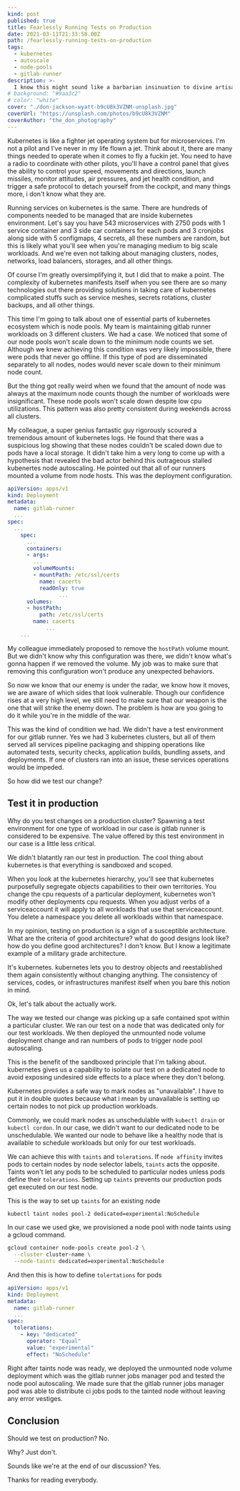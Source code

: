 ```yaml
---
kind: post
published: true
title: Fearlessly Running Tests on Production
date: 2021-03-11T21:33:58.00Z
path: /fearlessly-running-tests-on-production
tags:
  - kubernetes
  - autoscale
  - node-pools
  - gitlab-runner
description: >-
  I know this might sound like a barbarian insinuation to divine artisanal engineering best practices that have been laid out over the last 4 decades. But if there was a case you need to do that, I thought it would be interesting if I could share my experience in running tests on a kubernetes production cluster without disrupting any production workloads.
# background: "#9aa3c2"
# color: "white"
cover: "./don-jackson-wyatt-b9cU8k3VZNM-unsplash.jpg"
coverUrl: "https://unsplash.com/photos/b9cU8k3VZNM"
coverAuthor: "the_don_photography"
---
```


Kubernetes is like a fighter jet operating system but for microservices. I'm not a pilot and I've never in my life flown a jet. Think about it, there are many things needed to operate when it comes to fly a fuckin jet. You need to have a radio to coordinate with other pilots, you'll have a control panel that gives the ability to control your speed, movements and directions, launch missiles, monitor attitudes, air pressures, and jet health condition, and trigger a safe protocol to detach yourself from the cockpit, and many things more, i don't know what they are.

Running services on kubernetes is the same. There are hundreds of components needed to be managed that are inside kubernetes environment. Let's say you have 543 microservices with 2750 pods with 1 service container and 3 side car containers for each pods and 3 cronjobs along side with 5 configmaps, 4 secrets, all these numbers are random, but this is likely what you'll see when you're managing medium to big scale workloads. And we're even not talking about managing clusters, nodes, networks, load balancers, storages, and all other things.

Of course I'm greatly oversimplifying it, but I did that to make a point. The complexity of kubernetes manifests itself when you see there are so many technologies out there providing solutions in taking care of kubernetes complicated stuffs such as service meshes, secrets rotations, cluster backups, and all other things.

This time I'm going to talk about one of essential parts of kubernetes ecosystem which is node pools. My team is maintaining gitlab runner workloads on 3 different clusters. We had a case. We noticed that some of our node pools won't scale down to the minimum node counts we set. Although we knew achieving this condition was very likely impossible, there were pods that never go offline. If this type of pod are disseminated separately to all nodes, nodes would never scale down to their minimum node count.

But the thing got really weird when we found that the amount of node was always at the maximum node counts though the number of workloads were insignificant. These node pools won't scale down despite low cpu utilizations. This pattern was also pretty consistent during weekends across all clusters.

My colleague, a super genius fantastic guy rigorously scoured a tremendous amount of kubernetes logs. He found that there was a suspicious log showing that these nodes couldn't be scaled down due to pods have a local storage. It didn't take him a very long to come up with a hypothesis that revealed the bad actor behind this outrageous stalled kubenertes node autoscaling. He pointed out that all of our runners mounted a volume from node hosts. This was the deployment configuration.

```yaml
apiVersion: apps/v1
kind: Deployment
metadata:
  name: gitlab-runner
  ...
spec:
  ...
    spec:
      ...
      containers:
      - args:
        ...
        volumeMounts:
        - mountPath: /etc/ssl/certs
          name: cacerts
          readOnly: true
				...
      volumes:
      - hostPath:
          path: /etc/ssl/certs
        name: cacerts
			...
	...
```

My colleague immediately proposed to remove the `hostPath` volume mount. But we didn't know why this configuration was there, we didn't know what's gonna happen if we removed the volume. My job was to make sure that removing this configuration won't produce any unexpected behaviors.

So now we know that our enemy is under the radar, we know how it moves, we are aware of which sides that look vulnerable. Though our confidence rises at a very high level, we still need to make sure that our weapon is the one that will strike the enemy down. The problem is how are you going to do it while you're in the middle of the war.

This was the kind of condition we had. We didn't have a test environment for our gitlab runner. Yes we had 3 kubernetes clusters, but all of them served all services pipeline packaging and shipping operations like automated tests, security checks, application builds, bundling assets, and deployments. If one of clusters ran into an issue, these services operations would be impeded.

So how did we test our change?

## Test it in production

Why do you test changes on a production cluster? Spawning a test environment for one type of workload in our case is gitlab runner is considered to be expensive. The value offered by this test environment in our case is a little less critical.

We didn't blatantly ran our test in production. The cool thing about kubernetes is that everything is sandboxed and scoped.

When you look at the kubernetes hierarchy, you'll see that kubernetes purposefully segregate objects capabilities to their own territories. You change the cpu requests of a particular deployment, kubernetes won't modify other deployments cpu requests. When you adjust verbs of a serviceaccount it will apply to all workloads that use that serviceaccount. You delete a namespace you delete all workloads within that namespace.

In my opinion, testing on production is a sign of a susceptible architecture. What are the criteria of good architecture? what do good designs look like? how do you define good architectures? I don't know. But I know a legitimate example of a military grade architecture.

It's kubernetes. kubernetes lets you to destroy objects and reestablished them again consistently without changing anything. The consistency of services, codes, or infrastructures manifest itself when you bare this notion in mind.

Ok, let's talk about the actually work.

The way we tested our change was picking up a safe contained spot within a particular cluster. We ran our test on a node that was dedicated only for our test workloads. We then deployed the unmounted node volume deployment change and ran numbers of pods to trigger node pool autoscaling.

This is the benefit of the sandboxed principle that I'm talking about. kubernetes gives us a capability to isolate our test on a dedicated node to avoid exposing undesired side effects to a place where they don't belong.

Kubernetes provides a safe way to mark nodes as "unavailable". I have to put it in double quotes because what i mean by unavailable is setting up certain nodes to not pick up production workloads.

Commonly, we could mark nodes as unschedulable with `kubectl drain` or `kubectl cordon`. In our case, we didn't want to our dedicated node to be unschedulable. We wanted our node to behave like a healthy node that is available to schedule workloads but only for our test workloads.

We can achieve this with `taints` and `tolerations`. If `node affinity` invites pods to certain nodes by node selector labels, `taints` acts the opposite. Taints won't let any pods to be scheduled to particular nodes unless pods define their `tolerations`. Setting up `taints` prevents our production pods get executed on our test node.

This is the way to set up `taints` for an existing node

```bash
kubectl taint nodes pool-2 dedicated=experimental:NoSchedule
```

In our case we used gke, we provisioned a node pool with node taints using a gcloud command.

```bash
gcloud container node-pools create pool-2 \
  --cluster cluster-name \
  --node-taints dedicated=experimental:NoSchedule
```

And then this is how to define `tolertations` for pods

```yaml
apiVersion: apps/v1
kind: Deployment
metadata:
  name: gitlab-runner
  ...
spec:
  tolerations:
    - key: "dedicated"
      operator: "Equal"
      value: "experimental"
      effect: "NoSchedule"
```

Right after taints node was ready, we deployed the unmounted node volume deployment which was the gitlab runner jobs manager pod and tested the node pool autoscaling. We made sure that the gitlab runner jobs manager pod was able to distribute ci jobs pods to the tainted node without leaving any error vestiges.

## Conclusion

Should we test on production? No.

Why? Just don't.

Sounds like we're at the end of our discussion? Yes.

Thanks for reading everybody.
